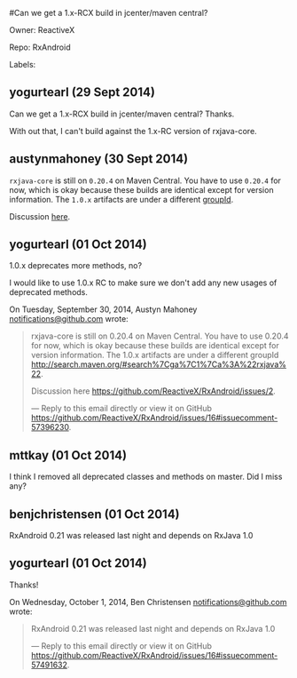 #Can we get a 1.x-RCX build in jcenter/maven central? 

Owner: ReactiveX

Repo: RxAndroid

Labels: 

## yogurtearl (29 Sept 2014)

Can we get a 1.x-RCX build in jcenter/maven central? Thanks.

With out that, I can't build against the 1.x-RC version of rxjava-core.


## austynmahoney (30 Sept 2014)

`rxjava-core` is still on `0.20.4` on Maven Central. You have to use `0.20.4` for now, which is okay because these builds are identical except for version information. The `1.0.x` artifacts are under a different [groupId](http://search.maven.org/#search%7Cga%7C1%7Ca%3A%22rxjava%22).

Discussion [here](https://github.com/ReactiveX/RxAndroid/issues/2).


## yogurtearl (01 Oct 2014)

1.0.x deprecates more methods, no?

I would like to use 1.0.x RC to make sure we don't add any new usages of
deprecated methods.

On Tuesday, September 30, 2014, Austyn Mahoney notifications@github.com
wrote:

> rxjava-core is still on 0.20.4 on Maven Central. You have to use 0.20.4
> for now, which is okay because these builds are identical except for
> version information. The 1.0.x artifacts are under a different groupId
> http://search.maven.org/#search%7Cga%7C1%7Ca%3A%22rxjava%22.
> 
> Discussion here https://github.com/ReactiveX/RxAndroid/issues/2.
> 
> —
> Reply to this email directly or view it on GitHub
> https://github.com/ReactiveX/RxAndroid/issues/16#issuecomment-57396230.


## mttkay (01 Oct 2014)

I think I removed all deprecated classes and methods on master. Did I miss
any?


## benjchristensen (01 Oct 2014)

RxAndroid 0.21 was released last night and depends on RxJava 1.0


## yogurtearl (01 Oct 2014)

Thanks!

On Wednesday, October 1, 2014, Ben Christensen notifications@github.com
wrote:

> RxAndroid 0.21 was released last night and depends on RxJava 1.0
> 
> —
> Reply to this email directly or view it on GitHub
> https://github.com/ReactiveX/RxAndroid/issues/16#issuecomment-57491632.


